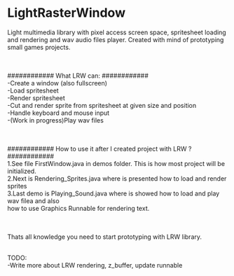 # LightRasterWindow
Light multimedia library with pixel access screen space, spritesheet loading and rendering and wav audio files player. 
Created with mind of prototyping small games projects.

</br></br>
############   What LRW can:   ############</br>
-Create a window (also fullscreen)</br>
-Load spritesheet</br>
-Render spritesheet</br>
-Cut and render sprite from spritesheet at given size and position</br>
-Handle keyboard and mouse input</br>
-(Work in progress)Play wav files</br>

</br></br>
############  How to use it after I created project with LRW ?  ############</br>
1.See file FirstWindow.java in demos folder. This is how most project will be initialized.</br>
2.Next is Rendering_Sprites.java where is presented how to load and render sprites</br>
3.Last demo is Playing_Sound.java where is showed how to load and play wav filea and also</br>
how to use Graphics Runnable for rendering text.</br>
</br></br>

Thats all knowledge you need to start prototyping with LRW library.</br></br>

TODO:</br>
-Write more about LRW rendering, z_buffer, update runnable
